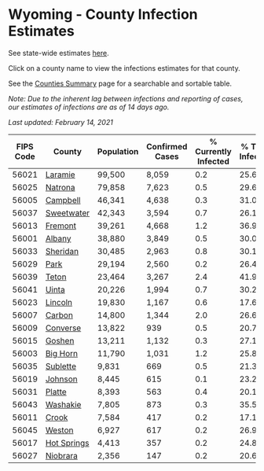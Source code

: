 # Wyoming - County Infection Estimates

See state-wide estimates [here](/infections/us-wy).

Click on a county name to view the infections estimates for that county.

See the [Counties Summary](/infections/summary-counties) page for a searchable and sortable table.

*Note: Due to the inherent lag between infections and reporting of cases, our estimates of infections are as of 14 days ago.*

*Last updated: February 14, 2021*

|   FIPS Code |                     County |   Population |   Confirmed Cases |   % Currently Infected |   % Total Infected |
|-------------|----------------------------|--------------|-------------------|------------------------|--------------------|
|       56021 |         [Laramie](laramie) |       99,500 |             8,059 |                    0.2 |               25.6 |
|       56025 |         [Natrona](natrona) |       79,858 |             7,623 |                    0.5 |               29.6 |
|       56005 |       [Campbell](campbell) |       46,341 |             4,638 |                    0.3 |               31.0 |
|       56037 |   [Sweetwater](sweetwater) |       42,343 |             3,594 |                    0.7 |               26.1 |
|       56013 |         [Fremont](fremont) |       39,261 |             4,668 |                    1.2 |               36.9 |
|       56001 |           [Albany](albany) |       38,880 |             3,849 |                    0.5 |               30.0 |
|       56033 |       [Sheridan](sheridan) |       30,485 |             2,963 |                    0.8 |               30.1 |
|       56029 |               [Park](park) |       29,194 |             2,560 |                    0.2 |               26.4 |
|       56039 |             [Teton](teton) |       23,464 |             3,267 |                    2.4 |               41.9 |
|       56041 |             [Uinta](uinta) |       20,226 |             1,994 |                    0.7 |               30.2 |
|       56023 |         [Lincoln](lincoln) |       19,830 |             1,167 |                    0.6 |               17.6 |
|       56007 |           [Carbon](carbon) |       14,800 |             1,344 |                    2.0 |               26.6 |
|       56009 |       [Converse](converse) |       13,822 |               939 |                    0.5 |               20.7 |
|       56015 |           [Goshen](goshen) |       13,211 |             1,132 |                    0.3 |               27.1 |
|       56003 |       [Big Horn](big-horn) |       11,790 |             1,031 |                    1.2 |               25.8 |
|       56035 |       [Sublette](sublette) |        9,831 |               669 |                    0.5 |               21.3 |
|       56019 |         [Johnson](johnson) |        8,445 |               615 |                    0.1 |               23.2 |
|       56031 |           [Platte](platte) |        8,393 |               563 |                    0.4 |               20.1 |
|       56043 |       [Washakie](washakie) |        7,805 |               873 |                    0.3 |               35.5 |
|       56011 |             [Crook](crook) |        7,584 |               417 |                    0.2 |               17.1 |
|       56045 |           [Weston](weston) |        6,927 |               617 |                    0.2 |               26.9 |
|       56017 | [Hot Springs](hot-springs) |        4,413 |               357 |                    0.2 |               24.8 |
|       56027 |       [Niobrara](niobrara) |        2,356 |               147 |                    0.2 |               20.6 |